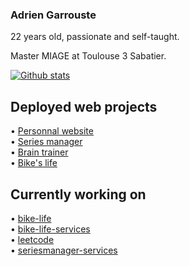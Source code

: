 ### Adrien Garrouste

22 years old, passionate and self-taught.  

Master MIAGE at Toulouse 3 Sabatier.  

[![Github stats](https://github-readme-stats.vercel.app/api/top-langs/?username=1-irdA&langs_count=8&hide=sql&layout=compact)](https://github-readme-stats.vercel.app/api/top-langs/?username=1-irdA&langs_count=8&hide=sql&layout=compact)

## Deployed web projects

• <a href="https://1irda.alwaysdata.net">Personnal website</a>   
• <a href="https://seriesmanager.alwaysdata.net">Series manager</a>    
• <a href="https://brain-trainer.alwaysdata.net">Brain trainer</a>   
• <a href="https://bikeslife.fr">Bike's life</a>   

## Currently working on

• <a href="https://github.com/1-irdA/bike-life">bike-life</a>   
• <a href="https://github.com/1-irdA/bike-life-services">bike-life-services</a>   
• <a href="https://github.com/1-irdA/leetcode">leetcode</a>   
• <a href="https://github.com/1-irdA/seriesmanager-services">seriesmanager-services</a>
